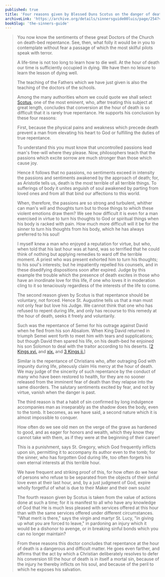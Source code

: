 ```yaml
---
published: true
title: 'Four reasons given by Blessed Duns Scotus on the danger of deathbed conversions'
archiveLink: 'https://archive.org/details/sinnersguide00luis/page/254?view=theater'
bookSlug: 'the-sinners-guide'
---
```


> You now know the sentiments of these great Doctors of the Church on death-bed repentance. See, then, what folly it would be in you to contemplate without fear a passage of which the most skilful pilots speak with terror.
> 
> A life-time is not too long to learn how to die well. At the hour of death our time is sufficiently occupied in dying. We have then no leisure to learn the lesson of dying well.
>
> The teaching of the Fathers which we have just given is also the teaching of the doctors of the schools.
> 
> Among the many authorities whom we could quote we shall select [Scotus](/movies/blessed-duns-scotus.html), one of the most eminent, who, after treating this subject at great length, concludes that conversion at the hour of death is so difficult that it is rarely true repentance. He supports his conclusion by these four reasons:
>
> First, because the physical pains and weakness which precede death prevent a man from elevating his heart to God or fulfilling the duties of true repentance.
> 
> To understand this you must know that uncontrolled passions lead man's free-will where they please. Now, philosophers teach that the passions which excite sorrow are much stronger than those which cause joy.
> 
> Hence it follows that no passions, no sentiments exceed in intensity the passions and sentiments awakened by the approach of death; for, as Aristotle tells us, death is the most terrible of all terrible things. To sufferings of body it unites anguish of soul awakened by parting from loved ones and from all that bind our affections to this world.
> 
> When, therefore, the passions are so strong and turbulent, whither can man's will and thoughts turn but to those things to which these violent emotions draw them? We see how difficult it is even for a man exercised in virtue to turn his thoughts to God or spiritual things when his body is racked with pain. How much more difficult will it be for the sinner to turn his thoughts from his body, which he has always preferred to his soul!
>
> I myself knew a man who enjoyed a reputation for virtue, but who, when told that his last hour was at hand, was so terrified that he could think of nothing but applying remedies to ward off the terrible moment. A priest who was present exhorted him to turn his thoughts; to his soul's interests; but he impatiently repelled his counsels, and in these disedifying dispositions soon after expired. Judge by this example the trouble which the presence of death excites in those who have an inordinate love for this life, if one who loves it in moderation cling to it so tenaciously regardless of the interests of the life to come.
>
> The second reason given by Scotus is that repentance should be voluntary, not forced. Hence St. Augustine tells us that a man must not only fear but love his Judge. We cannot think that one who has refused to repent during life, and only has recourse to this remedy at the hour of death, seeks it freely and voluntarily.
>
> Such was the repentance of Semei for his outrage against David when he fled from his son Absalom. When King David returned in triumph Semei went forth to meet him with tears and supplications; but though David then spared his life, on his death-bed he enjoined his son Solomon to deal with the traitor according to his deserts. [[2 Kings xvi.](https://www.biblegateway.com/passage/?search=2+Samuel+16&version=RSVCE) and [xix.](https://www.biblegateway.com/passage/?search=2+Samuel+19&version=RSVCE) and [3 Kings ii.](https://www.biblegateway.com/passage/?search=1+Kings+2&version=RSVCE)]
> 
> Similar is the repentance of Christians who, after outraging God with impunity during life, piteously claim His mercy at the hour of death. We may judge of the sincerity of such repentance by the conduct of many who have been restored to health, for they are no sooner released from the imminent fear of death than they relapse into the same disorders. The salutary sentiments excited by fear, and not by virtue, vanish when the danger is past.
>
> The third reason is that a habit of sin confirmed by long indulgence accompanies man as inseparably as the shadow does the body, even to the tomb. It becomes, as we have said, a second nature which it is almost impossible to conquer.
> 
> How often do we see old men on the verge of the grave as hardened to good, and as eager for honors and wealth, which they know they cannot take with them, as if they were at the beginning of their career!
>
> This is a punishment, says St. Gregory, which God frequently inflicts upon sin, permitting it to accompany its author even to the tomb; for the sinner, who has forgotten God during life, too often forgets his own eternal interests at this terrible hour.
> 
> We have frequent and striking proof of this, for how often do we hear of persons who refuse to be separated from the objects of their sinful love even at their last hour, and, by a just judgment of God, expire wholly forgetful of what is due to their Maker and their own souls!
>
> The fourth reason given by Scotus is taken from the value of actions done at such a time; for it is manifest to all who have any knowledge of God that He is much less pleased with services offered at this hour than with the same services offered under different circumstances. "What merit is there," says the virgin and martyr St. Lucy, "in giving up what you are forced to leave," in pardoning an injury which it would be a dishonor to avenge, or in breaking sinful bonds which you can no longer maintain?
>
> From these reasons this doctor concludes that repentance at the hour of death is a dangerous and difficult matter. He goes even farther, and affirms that the act by which a Christian deliberately resolves to defer his conversion till the hour of death is in itself a mortal sin, because of the injury he thereby inflicts on his soul, and because of the peril to which he exposes his salvation.